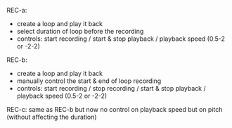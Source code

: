 REC-a:
- create a loop and play it back
- select duration of loop before the recording
- controls: start recording / start & stop playback / playback speed (0.5-2 or -2-2)

REC-b:
- create a loop and play it back
- manually control the start & end of loop recording
- controls: start recording / stop recording / start & stop playback / playback speed (0.5-2 or -2-2)

REC-c:
same as REC-b but now no control on playback speed but on pitch (without affecting the duration)
